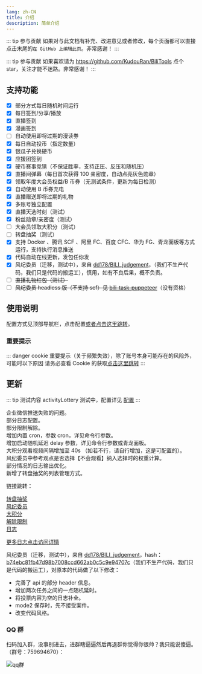 ```yaml
---
lang: zh-CN
title: 介绍
description: 简单介绍
---
```


::: tip 参与贡献
如果对与此文档有补充、改进意见或者修改，每个页面都可以直接点击末尾的`在 GitHub 上编辑此页`。非常感谢！
:::

::: tip 参与贡献
如果喜欢请为 <https://github.com/KudouRan/BiliTools> 点个 star，关注才能不迷路。非常感谢！
:::

## 支持功能 <Badge v-if="isRefreshed" type="tip" :text="`版本${tagName}`" vertical="top" />

- [x] 部分方式每日随机时间运行 <Badge type="tip" text="推荐" vertical="middle" />
- [x] 每日签到/分享/播放
- [x] 直播签到
- [x] 漫画签到
- [ ] 自动使用即将过期的漫读券
- [x] 每日自动投币（指定数量）
- [x] 银瓜子兑换硬币
- [x] 应援团签到
- [x] 硬币赛事竞猜（不保证胜率，支持正压、反压和随机压）
- [x] 直播间弹幕（每日首次获得 100 亲密度，自动点亮灰色勋章）
- [x] 领取年度大会员权益/B 币券（无测试条件，更新为每日检测）
- [x] 自动使用 B 币券充电
- [x] 直播赠送即将过期的礼物
- [x] 多账号独立配置
- [x] 直播天选时刻（测试） <Badge type="warning" text="慎用" vertical="middle" />
- [x] 粉丝勋章/亲密度（测试）
- [ ] 大会员领取大积分（测试）<Badge type="warning" text="新增" vertical="middle" />
- [ ] 转盘抽奖（测试）<Badge type="warning" text="新增" vertical="middle" />
- [x] 支持 Docker 、腾讯 SCF 、阿里 FC、百度 CFC、华为 FG、青龙面板等方式运行，支持执行消息推送
- [x] 代码自动在线更新，发包任你发 <Badge type="tip" text="推荐" vertical="middle" />
- [x] 风纪委员（迁移，测试中），来自 [dd178/BILI_judgement](https://github.com/dd178/BILI_judgement/blob/master/judgement.py)，（我们不生产代码，我们只是代码的搬运工），慎用，如有不良后果，概不负责。
- [ ] ~~直播礼物红包（测试）~~
- [ ] ~~风纪委员 headless 版（不支持 scf）见 [bili-task-puppeteer](https://github.com/catlair/bili-task-puppeteer)~~（没有资格）

## 使用说明

配置方式见顶部导航栏，点击配置[或者点击这里跳转](../config/)。

### 重要提示

::: danger cookie 重要提示（关于频繁失效），除了账号本身可能存在的风险外，可能时以下原因
请务必查看 Cookie 的获取[点击这里跳转](../config/get_value.md)
:::

## 更新

::: tip 测试内容
activityLottery 测试中，配置详见 [配置](../config/func.md)
:::

<Badge type="warning" text="修复" vertical="middle" /> 企业微信推送失败的问题。
<br/>
<Badge type="tip" text="新增" vertical="middle" /> 部分日志配置。
<br/>
<Badge type="tip" text="新增" vertical="middle" /> 部分限制解除。
<br/>
<Badge type="tip" text="新增" vertical="middle" /> 增加内置 cron，参数 cron，详见命令行参数。
<br/>
<Badge type="tip" text="新增" vertical="middle" /> 增加启动随机延迟 delay 参数，详见命令行参数或青龙面板。
<br/>
<Badge type="tip" text="优化" vertical="middle" /> 大积分观看视频间隔增加至 40s （如若不行，请自行增加，这是可配置的）。
<br/>
<Badge type="tip" text="优化" vertical="middle" /> 风纪委员中参考观点是否选择【不会观看】纳入选择时的权重计算。
<br/>
<Badge type="tip" text="优化" vertical="middle" /> 部分情况的日志输出优化。
<br/>
<Badge type="tip" text="优化" vertical="middle" /> 新增了转盘抽奖的列表管理方式。
<br/>

链接跳转：

[转盘抽奖](../config/func.md#转盘抽奖)  
[风纪委员](../config/func.md#风纪委员)  
[大积分](../config/func.md#大积分)  
[解除限制](../config/account.md#解除限制)  
[日志](../config/logger.md)

[更多日志点击访问详情](./update.md)

风纪委员（迁移，测试中），来自 [dd178/BILI_judgement](https://github.com/dd178/BILI_judgement/blob/master/judgement.py)，hash：[b74ebc81fb47d98b7008ccd662ab0c5c9e94707c](https://github.com/dd178/BILI_judgement/commit/b74ebc81fb47d98b7008ccd662ab0c5c9e94707c)（我们不生产代码，我们只是代码的搬运工），对原本的代码做了以下修改：

- 完善了 api 的部分 header 信息。
- 增加两次任务之间的一点随机延时。
- 将投票内容为空的日志补全。
- mode2 保存时，先不接受案件。
- 改变代码风格。

### QQ 群

扫码加入群，没事别进去，进群瞎逼逼然后再退群你觉得你很帅？我只能说傻逼。（群号：759694670）：

![qq群](/images/qq_group.png)
